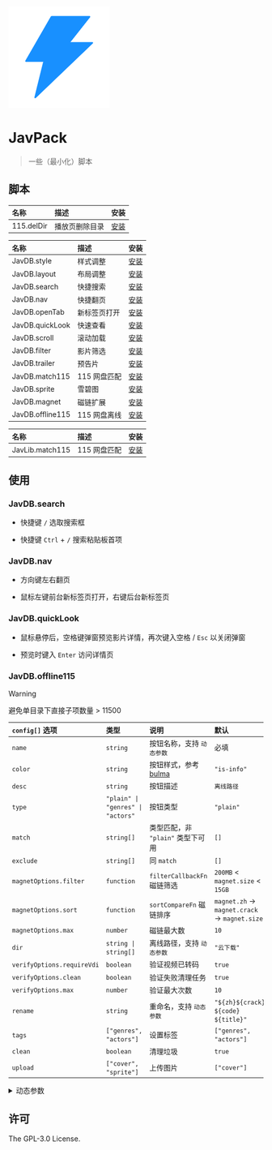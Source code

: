 ![JavPack](./assets/icon.png)

# JavPack

> 一些（最小化）脚本

## 脚本

| 名称       | 描述           | 安装                                                                         |
| :--------- | :------------- | :--------------------------------------------------------------------------- |
| 115.delDir | 播放页删除目录 | [安装](https://github.com/bolin-dev/JavPack/raw/main/115/115.delDir.user.js) |

| 名称             | 描述         | 安装                                                                                 |
| :--------------- | :----------- | :----------------------------------------------------------------------------------- |
| JavDB.style      | 样式调整     | [安装](https://github.com/bolin-dev/JavPack/raw/main/javdb/JavDB.style.user.js)      |
| JavDB.layout     | 布局调整     | [安装](https://github.com/bolin-dev/JavPack/raw/main/javdb/JavDB.layout.user.js)     |
| JavDB.search     | 快捷搜索     | [安装](https://github.com/bolin-dev/JavPack/raw/main/javdb/JavDB.search.user.js)     |
| JavDB.nav        | 快捷翻页     | [安装](https://github.com/bolin-dev/JavPack/raw/main/javdb/JavDB.nav.user.js)        |
| JavDB.openTab    | 新标签页打开 | [安装](https://github.com/bolin-dev/JavPack/raw/main/javdb/JavDB.openTab.user.js)    |
| JavDB.quickLook  | 快速查看     | [安装](https://github.com/bolin-dev/JavPack/raw/main/javdb/JavDB.quickLook.user.js)  |
| JavDB.scroll     | 滚动加载     | [安装](https://github.com/bolin-dev/JavPack/raw/main/javdb/JavDB.scroll.user.js)     |
| JavDB.filter     | 影片筛选     | [安装](https://github.com/bolin-dev/JavPack/raw/main/javdb/JavDB.filter.user.js)     |
| JavDB.trailer    | 预告片       | [安装](https://github.com/bolin-dev/JavPack/raw/main/javdb/JavDB.trailer.user.js)    |
| JavDB.match115   | 115 网盘匹配 | [安装](https://github.com/bolin-dev/JavPack/raw/main/javdb/JavDB.match115.user.js)   |
| JavDB.sprite     | 雪碧图       | [安装](https://github.com/bolin-dev/JavPack/raw/main/javdb/JavDB.sprite.user.js)     |
| JavDB.magnet     | 磁链扩展     | [安装](https://github.com/bolin-dev/JavPack/raw/main/javdb/JavDB.magnet.user.js)     |
| JavDB.offline115 | 115 网盘离线 | [安装](https://github.com/bolin-dev/JavPack/raw/main/javdb/JavDB.offline115.user.js) |

| 名称            | 描述         | 安装                                                                                 |
| :-------------- | :----------- | :----------------------------------------------------------------------------------- |
| JavLib.match115 | 115 网盘匹配 | [安装](https://github.com/bolin-dev/JavPack/raw/main/javlib/JavLib.match115.user.js) |

## 使用

### JavDB.search

- 快捷键 `/` 选取搜索框

- 快捷键 `Ctrl` + `/` 搜索粘贴板首项

### JavDB.nav

- 方向键左右翻页

- 鼠标左键前台新标签页打开，右键后台新标签页

### JavDB.quickLook

- 鼠标悬停后，空格键弹窗预览影片详情，再次键入空格 / `Esc` 以关闭弹窗

- 预览时键入 `Enter` 访问详情页

### JavDB.offline115

> [!WARNING]
>
> 避免单目录下直接子项数量 > 11500

| `config[]` 选项            | 类型                              | 说明                                                                           | 默认                                         |
| :------------------------- | :-------------------------------- | :----------------------------------------------------------------------------- | :------------------------------------------- |
| `name`                     | `string`                          | 按钮名称，支持 `动态参数`                                                      | 必填                                         |
| `color`                    | `string`                          | 按钮样式，参考 [bulma](https://bulma.io/documentation/elements/button/#colors) | `"is-info"`                                  |
| `desc`                     | `string`                          | 按钮描述                                                                       | `离线路径`                                   |
| `type`                     | `"plain" \| "genres" \| "actors"` | 按钮类型                                                                       | `"plain"`                                    |
| `match`                    | `string[]`                        | 类型匹配，非 `"plain"` 类型下可用                                              | `[]`                                         |
| `exclude`                  | `string[]`                        | 同 `match`                                                                     | `[]`                                         |
| `magnetOptions.filter`     | `function`                        | `filterCallbackFn` 磁链筛选                                                    | `200MB` < `magnet.size` < `15GB`             |
| `magnetOptions.sort`       | `function`                        | `sortCompareFn` 磁链排序                                                       | `magnet.zh` → `magnet.crack` → `magnet.size` |
| `magnetOptions.max`        | `number`                          | 磁链最大数                                                                     | `10`                                         |
| `dir`                      | `string \| string[]`              | 离线路径，支持 `动态参数`                                                      | `"云下载"`                                   |
| `verifyOptions.requireVdi` | `boolean`                         | 验证视频已转码                                                                 | `true`                                       |
| `verifyOptions.clean`      | `boolean`                         | 验证失败清理任务                                                               | `true`                                       |
| `verifyOptions.max`        | `number`                          | 验证最大次数                                                                   | `10`                                         |
| `rename`                   | `string`                          | 重命名，支持 `动态参数`                                                        | `"${zh}${crack} ${code} ${title}"`           |
| `tags`                     | `["genres", "actors"]`            | 设置标签                                                                       | `["genres", "actors"]`                       |
| `clean`                    | `boolean`                         | 清理垃圾                                                                       | `true`                                       |
| `upload`                   | `["cover", "sprite"]`             | 上传图片                                                                       | `["cover"]`                                  |

<details><summary>动态参数</summary>

```JavaScript
// code        番号
// prefix      番号前缀
// title       标题
// date        影片日期
// create      操作日期
// director    导演
// maker       片商
// publisher   发行
// series      系列
// genres      类别
// actors      演员

// genre       genres[]，仅 type = "genres" 可用
// actor       actors[]，仅 type = "actors" 可用

// zh          字幕资源，仅 rename 可用
// crack       破解资源，仅 rename 可用
```

</details>

## 许可

The GPL-3.0 License.

